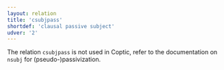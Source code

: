 ```yaml
---
layout: relation
title: 'csubjpass'
shortdef: 'clausal passive subject'
udver: '2'
---
```


The relation `csubjpass` is not used in Coptic, refer to the documentation on `nsubj` for (pseudo-)passivization.
<!-- Interlanguage links updated Út zář 29 20:31:49 CEST 2020 -->
